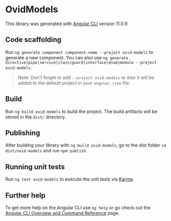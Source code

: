 # OvidModels

This library was generated with [Angular CLI](https://github.com/angular/angular-cli) version 11.0.9.

## Code scaffolding

Run `ng generate component component-name --project ovid-models` to generate a new component. You can also use `ng generate directive|pipe|service|class|guard|interface|enum|module --project ovid-models`.
> Note: Don't forget to add `--project ovid-models` or else it will be added to the default project in your `angular.json` file. 

## Build

Run `ng build ovid-models` to build the project. The build artifacts will be stored in the `dist/` directory.

## Publishing

After building your library with `ng build ovid-models`, go to the dist folder `cd dist/ovid-models` and run `npm publish`.

## Running unit tests

Run `ng test ovid-models` to execute the unit tests via [Karma](https://karma-runner.github.io).

## Further help

To get more help on the Angular CLI use `ng help` or go check out the [Angular CLI Overview and Command Reference](https://angular.io/cli) page.
